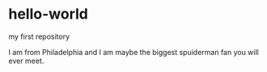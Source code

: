 # hello-world
my first repository

I am from Philadelphia and I am maybe the biggest spuiderman fan you will ever meet.
